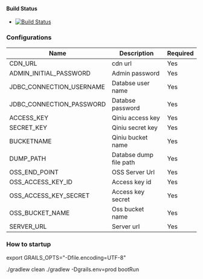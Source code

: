 #### Build Status
- [![Build Status](https://travis-ci.org/wancaibida/gblog.svg?branch=master)](https://travis-ci.org/wancaibida/gblog)

### Configurations
| Name | Description   | Required   |
| ------------ | ------------ | ------------ |
|CDN_URL   | cdn url  |Yes   |
|ADMIN_INITIAL_PASSWORD   | Admin password  | Yes  |
|JDBC_CONNECTION_USERNAME   | Databse user name  | Yes  |
|JDBC_CONNECTION_PASSWORD   |Databse password   |Yes   |
| ACCESS_KEY  | Qiniu access key  |Yes   |
|  SECRET_KEY |  Qiniu secret key |Yes   |
|BUCKETNAME|Qiniu bucket name|Yes|
|DUMP_PATH|Databse dump file path|Yes|
|OSS_END_POINT|OSS Server Url|Yes|
|OSS_ACCESS_KEY_ID|Access key id|Yes|
|OSS_ACCESS_KEY_SECRET|Access key secret|Yes|
|OSS_BUCKET_NAME|Oss bucket name|Yes|
|SERVER_URL|Server url|Yes|


### How to startup
export GRAILS_OPTS=&quot;-Dfile.encoding=UTF-8&quot;

./gradlew clean
./gradlew -Dgrails.env=prod bootRun
